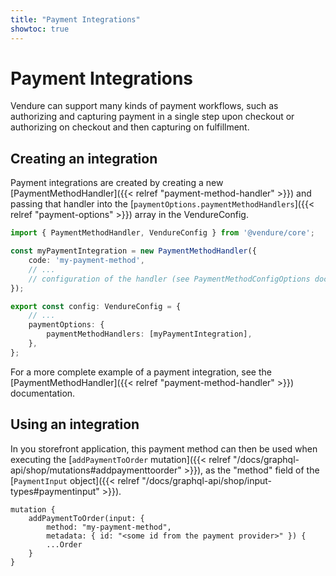 ```yaml
---
title: "Payment Integrations"
showtoc: true
---
```


# Payment Integrations

Vendure can support many kinds of payment workflows, such as authorizing and capturing payment in a single step upon checkout or authorizing on checkout and then capturing on fulfillment. 

## Creating an integration

Payment integrations are created by creating a new [PaymentMethodHandler]({{< relref "payment-method-handler" >}}) and passing that handler into the [`paymentOptions.paymentMethodHandlers`]({{< relref "payment-options" >}}) array in the VendureConfig.

```TypeScript
import { PaymentMethodHandler, VendureConfig } from '@vendure/core';

const myPaymentIntegration = new PaymentMethodHandler({
    code: 'my-payment-method',
    // ... 
    // configuration of the handler (see PaymentMethodConfigOptions docs)
});

export const config: VendureConfig = {
    // ...
    paymentOptions: {
        paymentMethodHandlers: [myPaymentIntegration],
    },
};
```

For a more complete example of a payment integration, see the [PaymentMethodHandler]({{< relref "payment-method-handler" >}}) documentation.

## Using an integration

In you storefront application, this payment method can then be used when executing the [`addPaymentToOrder` mutation]({{< relref "/docs/graphql-api/shop/mutations#addpaymenttoorder" >}}), as the "method" field of the [`PaymentInput` object]({{< relref "/docs/graphql-api/shop/input-types#paymentinput" >}}).

```SDL
mutation {
    addPaymentToOrder(input: { 
        method: "my-payment-method",
        metadata: { id: "<some id from the payment provider>" }) {
        ...Order
    }
}
```
